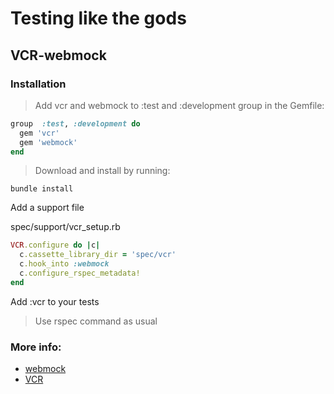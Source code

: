 # Testing like the gods

## VCR-webmock

### Installation

> Add vcr and webmock to :test and :development group in the Gemfile:

```ruby
group  :test, :development do
  gem 'vcr'
  gem 'webmock'
end
```

> Download and install by running:

```
bundle install
```

Add a support file

spec/support/vcr_setup.rb
```ruby
VCR.configure do |c|
  c.cassette_library_dir = 'spec/vcr'
  c.hook_into :webmock
  c.configure_rspec_metadata!
end

```

Add :vcr to your tests

> Use rspec command as usual


### More info:

* [webmock](https://github.com/bblimke/webmock)
* [VCR](https://github.com/vcr/vcr)

